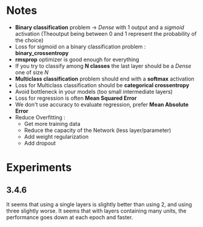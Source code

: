 # Notes

* **Binary classification** problem -> *Dense* with 1 output and a *sigmoid* activation (Theoutput being between 0 and 1 represent the probability of the choice)
* Loss for sigmoid on a binary classification problem : **binary_crossentropy**
* **rmsprop** optimizer is good enough for everything
* If you try to classify among **N classes** the last layer should be a *Dense* one of size *N*
* **Multiclass classification** problem should end  with a **softmax** activation
* Loss for Multiclass classification should be **categorical crossentropy**
* Avoid bottleneck in your models (too small intermediate layers)
* Loss for regression is often **Mean Squared Error**
* We don't use accuracy to evaluate regression, prefer **Mean Absolute Error**
* Reduce Overfitting :
    * Get more training data
    * Reduce the capacity of the Network (less layer/parameter)
    * Add weight regularization
    * Add dropout


# Experiments

## 3.4.6

It seems that using a single layers is slightly better than using 2, and using three slightly worse.
It seems that with layers containing many units, the performance goes down at each epoch and faster.
